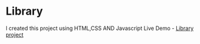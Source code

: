 # Library
I created this project using HTML,CSS AND Javascript
 Live Demo - [Library project](https://nickonyi.github.io/Library/)